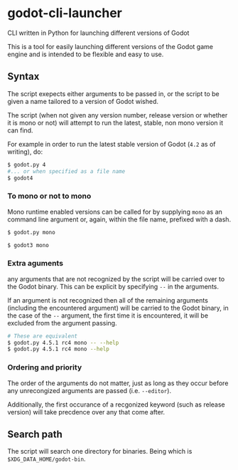 # godot-cli-launcher
CLI written in Python for launching different versions of Godot

This is a tool for easily launching different versions of the Godot game engine and is intended to be flexible and easy to use.

## Syntax
The script exepects either arguments to be passed in, or the script to be given a name tailored to a version of Godot wished.

The script (when not given any version number, release version or whether it is mono or not) will attempt to run the latest, stable, non mono version it can find.

For example in order to run the latest stable version of Godot (`4.2` as of writing), do:
```sh
$ godot.py 4
#... or when specified as a file name
$ godot4
```

### To mono or not to mono
Mono runtime enabled versions can be called for by supplying `mono` as an command line argument or, again, within the file name, prefixed with a dash.
```sh
$ godot.py mono

$ godot3 mono
```

### Extra aguments
any arguments that are not recognized by the script will be carried over to the Godot binary. This can be explicit by specifying `--` in the arguments.

If an argument is not recognized  then all of the remaining arguments (including the encountered argument) will be carried to the Godot binary,
in the case of the `--` argument, the first time it is encountered, it will be excluded from the argument passing.

```sh
# These are equivalent
$ godot.py 4.5.1 rc4 mono -- --help
$ godot.py 4.5.1 rc4 mono --help
```

### Ordering and priority
The order of the arguments do not matter, just as long as they occur before any unrecongized arguments are passed (i.e. `--editor`).

Additionally, the first occurance of a recgonized keyword (such as release version) will take precdence over any that come after.

## Search path
The script will search one directory for binaries. Being which is `$XDG_DATA_HOME/godot-bin`.
